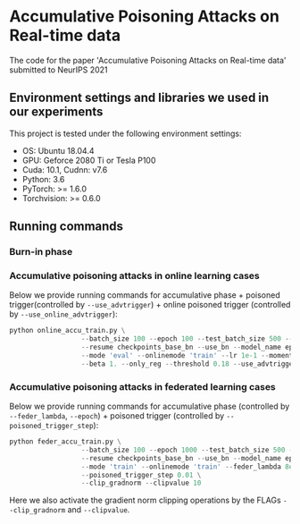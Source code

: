 # Accumulative Poisoning Attacks on Real-time data

The code for the paper 'Accumulative Poisoning Attacks on Real-time data' submitted to NeurIPS 2021

## Environment settings and libraries we used in our experiments

This project is tested under the following environment settings:
- OS: Ubuntu 18.04.4
- GPU: Geforce 2080 Ti or Tesla P100
- Cuda: 10.1, Cudnn: v7.6
- Python: 3.6
- PyTorch: >= 1.6.0
- Torchvision: >= 0.6.0

## Running commands

### Burn-in phase

### Accumulative poisoning attacks in online learning cases
Below we provide running commands for accumulative phase + poisoned trigger(controlled by `--use_advtrigger`) + online poisoned trigger (controlled by `--use_online_advtrigger`):
```python
python online_accu_train.py \
                  --batch_size 100 --epoch 100 --test_batch_size 500 --log_name log_test_online.txt\
                  --resume checkpoints_base_bn --use_bn --model_name epoch40.pth \
                  --mode 'eval' --onlinemode 'train' --lr 1e-1 --momentum 0.9 \
                  --beta 1. --only_reg --threshold 0.18 --use_advtrigger
```
### Accumulative poisoning attacks in federated learning cases
Below we provide running commands for accumulative phase (controlled by `--feder_lambda`, `--epoch`) + poisoned trigger (controlled by `--poisoned_trigger_step`):
```python
python feder_accu_train.py \
                  --batch_size 100 --epoch 1000 --test_batch_size 500 --log_name log_test_feder.txt\
                  --resume checkpoints_base_bn --use_bn --model_name epoch40.pth \
                  --mode 'train' --onlinemode 'train' --feder_lambda 8e-2 --lr 1e-1 --momentum 0.9 \
                  --poisoned_trigger_step 0.01 \
                  --clip_gradnorm --clipvalue 10
```
Here we also activate the gradient norm clipping operations by the FLAGs `--clip_gradnorm` and `--clipvalue`.
